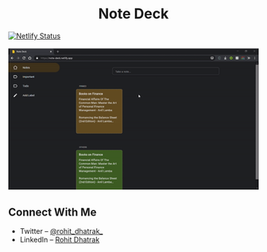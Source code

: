 <div align="center">
    <h1>Note Deck</h1>
</div>

[![Netlify Status](https://api.netlify.com/api/v1/badges/78ea3cde-a4eb-49fa-80cc-2f1efd98429a/deploy-status)](https://app.netlify.com/sites/note-deck/deploys)

![](/public/demo.gif)

## Connect With Me
- Twitter – [@rohit_dhatrak_](https://twitter.com/rohit_dhatrak_)
- LinkedIn – [Rohit Dhatrak](https://www.linkedin.com/in/rohitdhatrak)
